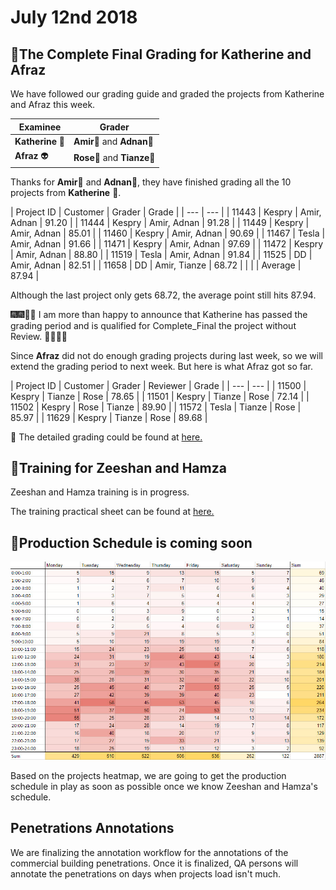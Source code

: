 # July 12nd 2018

## 💯The Complete Final Grading for Katherine and Afraz

We have followed our grading guide and graded the projects from Katherine and Afraz this week.

| Examinee | Grader |
| --- | --- |
| **Katherine**  👧 | **Amir**🧔 and **Adnan**👨‍ |
| **Afraz** 👽 | **Rose**👩 and **Tianze**🧑 |

Thanks for **Amir**🧔 and **Adnan**👨‍, they have finished grading all the 10 projects from **Katherine** 👧.

| Project ID | Customer | Grader | Grade |
| --- | --- |
| 11443 | Kespry | Amir, Adnan | 91.20 |
| 11444 | Kespry | Amir, Adnan | 91.28 |
| 11449 | Kespry | Amir, Adnan | 85.01 |
| 11460 | Kespry | Amir, Adnan | 90.69 |
| 11467 | Tesla | Amir, Adnan | 91.66 |
| 11471 | Kespry | Amir, Adnan | 97.69 |
| 11472 | Kespry | Amir, Adnan | 88.80 |
| 11519 | Tesla | Amir, Adnan | 91.84 |
| 11525 | DD | Amir, Adnan | 82.51 |
| 11658 | DD | Amir, Tianze | 68.72 |
|  |  | Average | 87.94 |

Although the last project only gets 68.72, the average point still hits 87.94.

🎆🎆🎇🎇 I am more than happy to announce that Katherine has passed the grading period and is qualified for Complete\_Final the project without Review. 🎉🎉🎊🎊

Since **Afraz** did not do enough grading projects during last week, so we will extend the grading period to next week. But here is what Afraz got so far.

| Project ID | Customer | Grader | Reviewer | Grade |
| --- | --- |
| 11500 | Kespry | Tianze | Rose | 78.65 |
| 11501 | Kespry | Tianze | Rose | 72.14 |
| 11502 | Kespry | Rose | Tianze | 89.90 |
| 11572 | Tesla | Tianze | Rose | 85.97 |
| 11629 | Kespry | Tianze | Rose | 89.68 |

📑 The detailed grading could be found at [here.](https://docs.google.com/spreadsheets/d/18hYex09FSQzJUyOKFiIXiJkYAuo9PdqV6dYNS7FKaBQ/edit?usp=sharing)

## 🏫Training for Zeeshan and Hamza

Zeeshan and Hamza training is in progress.

The training practical sheet can be found at [here.](https://docs.google.com/spreadsheets/d/10FBFwuX2iVCXaUvKzZs4FcbPDx8bv2u2bvVMMIZf69I/edit#gid=603049493)

## 📅Production Schedule is coming soon

![](../.gitbook/assets/2018-07-12_15-28-44.jpg)

Based on the projects heatmap, we are going to get the production schedule in play as soon as possible once we know Zeeshan and Hamza's schedule.

## Penetrations Annotations

We are finalizing the annotation workflow for the annotations of the commercial building penetrations. Once it is finalized, QA persons will annotate the penetrations on days when projects load isn't much. 



